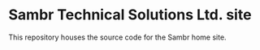 # Sambr Technical Solutions Ltd. site

This repository houses the source code for the Sambr home site.
